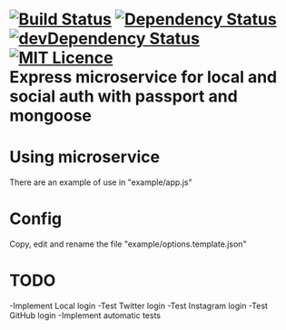 [![Build Status](https://travis-ci.org/miyoda/express-microservice-auth.svg?branch=master)](https://travis-ci.org/miyoda/express-microservice-auth)
[![Dependency Status](https://david-dm.org/miyoda/express-microservice-auth.svg)](https://david-dm.org/miyoda/express-microservice-auth)
[![devDependency Status](https://david-dm.org/miyoda/express-microservice-auth/dev-status.svg)](https://david-dm.org/miyoda/express-microservice-auth#info=devDependencies)
[![MIT Licence](https://badges.frapsoft.com/os/mit/mit.svg?v=103)](https://opensource.org/licenses/mit-license.php)   
Express microservice for local and social auth with passport and mongoose
==============================================================

# Using microservice
There are an example of use in "example/app.js"

# Config
Copy, edit and rename the file "example/options.template.json"

# TODO
-Implement Local login
-Test Twitter login
-Test Instagram login
-Test GitHub login
-Implement automatic tests
